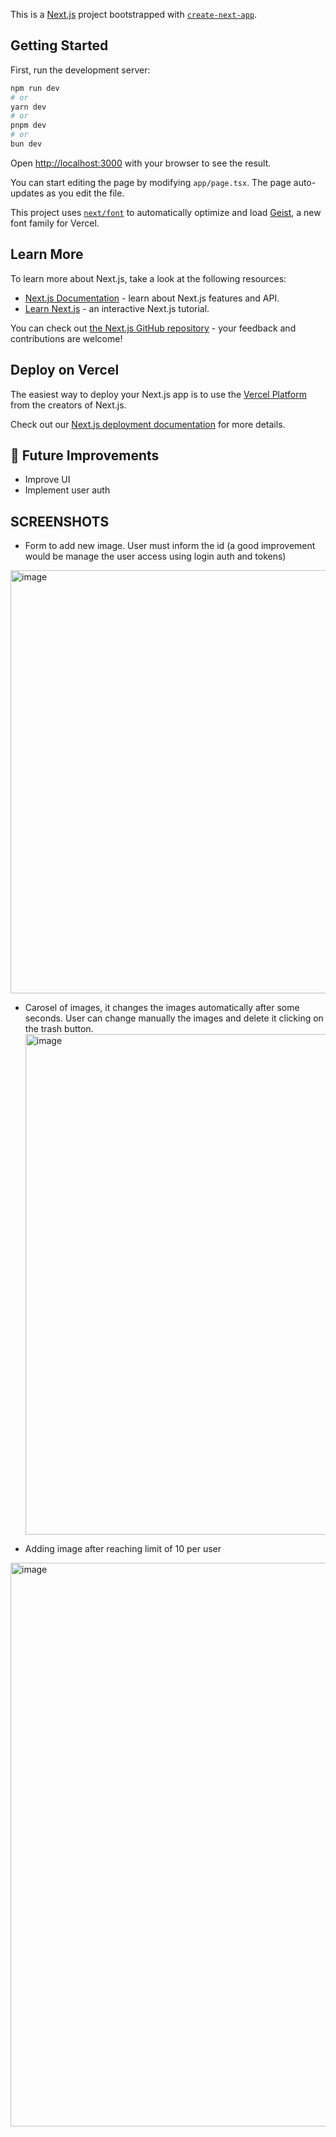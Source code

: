 This is a [Next.js](https://nextjs.org) project bootstrapped with [`create-next-app`](https://nextjs.org/docs/app/api-reference/cli/create-next-app).

## Getting Started

First, run the development server:

```bash
npm run dev
# or
yarn dev
# or
pnpm dev
# or
bun dev
```

Open [http://localhost:3000](http://localhost:3000) with your browser to see the result.

You can start editing the page by modifying `app/page.tsx`. The page auto-updates as you edit the file.

This project uses [`next/font`](https://nextjs.org/docs/app/building-your-application/optimizing/fonts) to automatically optimize and load [Geist](https://vercel.com/font), a new font family for Vercel.

## Learn More

To learn more about Next.js, take a look at the following resources:

- [Next.js Documentation](https://nextjs.org/docs) - learn about Next.js features and API.
- [Learn Next.js](https://nextjs.org/learn) - an interactive Next.js tutorial.

You can check out [the Next.js GitHub repository](https://github.com/vercel/next.js) - your feedback and contributions are welcome!

## Deploy on Vercel

The easiest way to deploy your Next.js app is to use the [Vercel Platform](https://vercel.com/new?utm_medium=default-template&filter=next.js&utm_source=create-next-app&utm_campaign=create-next-app-readme) from the creators of Next.js.

Check out our [Next.js deployment documentation](https://nextjs.org/docs/app/building-your-application/deploying) for more details.
## 🚀 Future Improvements
- Improve UI
- Implement user auth

## SCREENSHOTS
- Form to add new image. User must inform the id (a good improvement would be manage the user access using login auth and tokens)
<img width="1336" height="677" alt="image" src="https://github.com/user-attachments/assets/5e7fef62-f230-4a7e-af65-bc98114b5825" />

- Carosel of images, it changes the images automatically after some seconds. User can change manually the images and delete it clicking on the trash button.
  <img width="1587" height="801" alt="image" src="https://github.com/user-attachments/assets/e2446592-7702-408f-a3ca-e9dc6c012a29" />

- Adding image after reaching limit of 10 per user
<img width="1899" height="902" alt="image" src="https://github.com/user-attachments/assets/01067683-3bde-4f13-9fb1-d7c2a754d698" />
